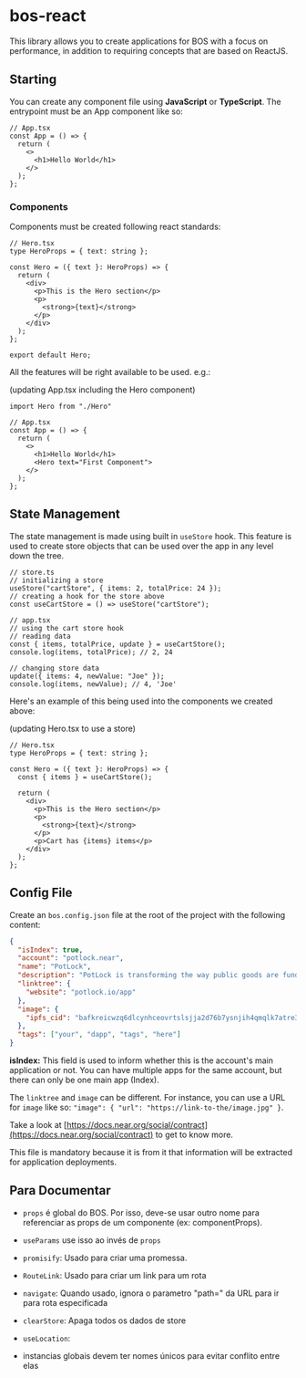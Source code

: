 # bos-react

This library allows you to create applications for BOS with a focus on performance, in addition to requiring concepts that are based on ReactJS.

## Starting

You can create any component file using **JavaScript** or **TypeScript**. The entrypoint must be an App component like so:

```tsx
// App.tsx
const App = () => {
  return (
    <>
      <h1>Hello World</h1>
    </>
  );
};
```

### Components

Components must be created following react standards:

```tsx
// Hero.tsx
type HeroProps = { text: string };

const Hero = ({ text }: HeroProps) => {
  return (
    <div>
      <p>This is the Hero section</p>
      <p>
        <strong>{text}</strong>
      </p>
    </div>
  );
};

export default Hero;
```

All the features will be right available to be used. e.g.:

(updating App.tsx including the Hero component)

```tsx
import Hero from "./Hero"

// App.tsx
const App = () => {
  return (
    <>
      <h1>Hello World</h1>
      <Hero text="First Component">
    </>
  );
};
```

## State Management

The state management is made using built in `useStore` hook. This feature is used to create store objects that can be used over the app in any level down the tree.

```tsx
// store.ts
// initializing a store
useStore("cartStore", { items: 2, totalPrice: 24 });
// creating a hook for the store above
const useCartStore = () => useStore("cartStore");

// app.tsx
// using the cart store hook
// reading data
const { items, totalPrice, update } = useCartStore();
console.log(items, totalPrice); // 2, 24

// changing store data
update({ items: 4, newValue: "Joe" });
console.log(items, newValue); // 4, 'Joe'
```

Here's an example of this being used into the components we created above:

(updating Hero.tsx to use a store)

```tsx
// Hero.tsx
type HeroProps = { text: string };

const Hero = ({ text }: HeroProps) => {
  const { items } = useCartStore();

  return (
    <div>
      <p>This is the Hero section</p>
      <p>
        <strong>{text}</strong>
      </p>
      <p>Cart has {items} items</p>
    </div>
  );
};
```

## Config File

Create an `bos.config.json` file at the root of the project with the following content:

```json
{
  "isIndex": true,
  "account": "potlock.near",
  "name": "PotLock",
  "description": "PotLock is transforming the way public goods are funded. Create your project, donate to your favroite project, or earn automatic on-chain referrals from funding for your favorite public goods.\n\nLearn more at https://docs.potlock.io ",
  "linktree": {
    "website": "potlock.io/app"
  },
  "image": {
    "ipfs_cid": "bafkreicwzq6dlcynhceovrtslsjja2d76b7ysnjih4qmqlk7atre3w2nay"
  },
  "tags": ["your", "dapp", "tags", "here"]
}
```

<!-- TODO: Improve this text -->

**isIndex:** This field is used to inform whether this is the account's main application or not. You can have multiple apps for the same account, but there can only be one main app (Index).

The `linktree` and `image` can be different. For instance, you can use a URL for `image` like so: `"image": { "url": "https://link-to-the/image.jpg" }`.

Take a look at [https://docs.near.org/social/contract](https://docs.near.org/social/contract) to get to know more.

This file is mandatory because it is from it that information will be extracted for application deployments.

## Para Documentar

- `props` é global do BOS. Por isso, deve-se usar outro nome para referenciar as props de um componente (ex: componentProps).

- `useParams` use isso ao invés de `props`

- `promisify`: Usado para criar uma promessa.

- `RouteLink`: Usado para criar um link para um rota

- `navigate`: Quando usado, ignora o parametro "path=" da URL para ir para rota especificada

- `clearStore`: Apaga todos os dados de store

- `useLocation`:

- instancias globais devem ter nomes únicos para evitar conflito entre elas
